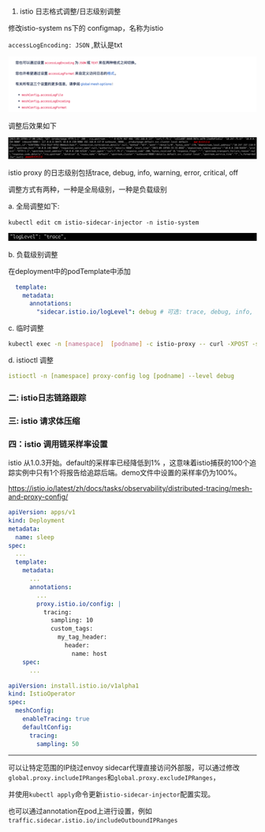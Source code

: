 ### 

1. istio 日志格式调整/日志级别调整

修改istio-system ns下的 configmap，名称为istio

`accessLogEncoding: JSON`  ,默认是txt

![image-20230919141956674](./assets/image-20230919141956674.png)

调整后效果如下

![image-20230919143526932](./assets/image-20230919143526932.png) 

istio proxy 的日志级别包括trace, debug, info, warning, error, critical, off

调整方式有两种，一种是全局级别，一种是负载级别

a. 全局调整如下:

`kubectl edit cm istio-sidecar-injector -n istio-system `

![image-20230919143049417](./assets/image-20230919143049417.png) 

b. 负载级别调整

在deployment中的podTemplate中添加

```yaml
  template:
    metadata:
      annotations:
        "sidecar.istio.io/logLevel": debug # 可选: trace, debug, info, warning, error, critical, off
```

c. 临时调整

```bash
kubectl exec -n [namespace]  [podname] -c istio-proxy -- curl -XPOST -s -o /dev/null http://localhost:15000/logging?level=debug
```

d. istioctl 调整

```yaml
istioctl -n [namespace] proxy-config log [podname] --level debug
```



### 二: istio日志链路跟踪



### 三: istio 请求体压缩



### 四：istio 调用链采样率设置

istio 从1.0.3开始。default的采样率已经降低到1% ，这意味着istio捕获的100个追踪实例中只有1个将报告给追踪后端。demo文件中设置的采样率仍为100%。

https://istio.io/latest/zh/docs/tasks/observability/distributed-tracing/mesh-and-proxy-config/

```yaml
apiVersion: apps/v1
kind: Deployment
metadata:
  name: sleep
spec:
  ...
  template:
    metadata:
      ...
      annotations:
        ...
        proxy.istio.io/config: |
          tracing:
            sampling: 10
            custom_tags:
              my_tag_header:
                header:
                  name: host
    spec:
      ...
```

```yaml
apiVersion: install.istio.io/v1alpha1
kind: IstioOperator
spec:
  meshConfig:
    enableTracing: true
    defaultConfig:
      tracing:
        sampling: 50

```





---

可以让特定范围的IP绕过envoy sidecar代理直接访问外部服，可以通过修改`global.proxy.includeIPRanges`和`global.proxy.excludeIPRanges`，

并使用`kubectl apply`命令更新`istio-sidecar-injector`配置实现。

也可以通过annotation在pod上进行设置，例如`traffic.sidecar.istio.io/includeOutboundIPRanges`

